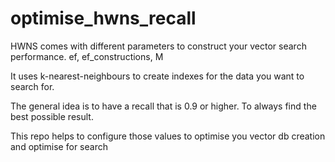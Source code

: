# optimise_hwns_recall

HWNS comes with different parameters to construct your vector search performance.
ef, ef_constructions, M

It uses k-nearest-neighbours to create indexes for the data you want to search for.

The general idea is to have a recall that is 0.9 or higher. To always find the best possible result.

This repo helps to configure those values to optimise you vector db creation and optimise for search





